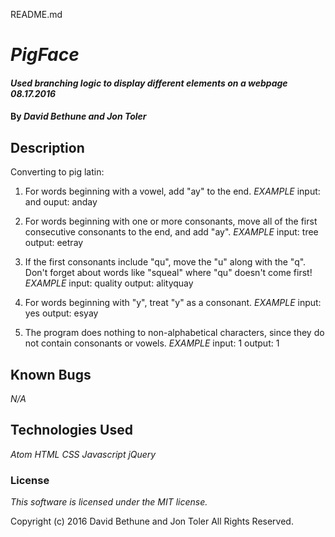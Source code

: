 README.md

# _PigFace_

#### _Used branching logic to display different elements on a webpage 08.17.2016_

#### By _**David Bethune and Jon Toler**_

## Description
Converting to pig latin:

1. For words beginning with a vowel, add "ay" to the end.
_EXAMPLE_
input: and
ouput: anday

2. For words beginning with one or more consonants, move all of the first consecutive consonants to the end, and add "ay".
_EXAMPLE_
input: tree
output: eetray

3. If the first consonants include "qu", move the "u" along with the "q". Don't forget about words like "squeal" where "qu" doesn't come first!
_EXAMPLE_
input: quality
output: alityquay

4. For words beginning with "y", treat "y" as a consonant.
_EXAMPLE_
input: yes
output: esyay

5. The program does nothing to non-alphabetical characters, since they do not contain consonants or vowels.
_EXAMPLE_
input: 1
output: 1


## Known Bugs

_N/A_

## Technologies Used

_Atom_
_HTML_
_CSS_
_Javascript_
_jQuery_

### License

_This software is licensed under the MIT license._

Copyright (c) 2016 David Bethune and Jon Toler All Rights Reserved.
